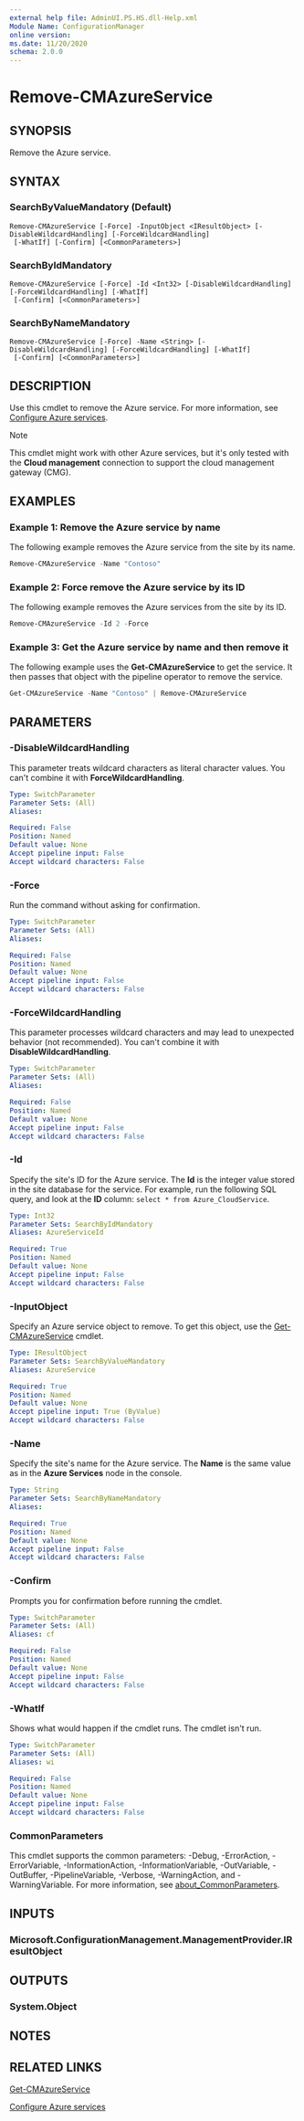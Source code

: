 ```yaml
---
external help file: AdminUI.PS.HS.dll-Help.xml
Module Name: ConfigurationManager
online version:
ms.date: 11/20/2020
schema: 2.0.0
---
```


# Remove-CMAzureService

## SYNOPSIS

Remove the Azure service.

## SYNTAX

### SearchByValueMandatory (Default)
```
Remove-CMAzureService [-Force] -InputObject <IResultObject> [-DisableWildcardHandling] [-ForceWildcardHandling]
 [-WhatIf] [-Confirm] [<CommonParameters>]
```

### SearchByIdMandatory
```
Remove-CMAzureService [-Force] -Id <Int32> [-DisableWildcardHandling] [-ForceWildcardHandling] [-WhatIf]
 [-Confirm] [<CommonParameters>]
```

### SearchByNameMandatory
```
Remove-CMAzureService [-Force] -Name <String> [-DisableWildcardHandling] [-ForceWildcardHandling] [-WhatIf]
 [-Confirm] [<CommonParameters>]
```

## DESCRIPTION

Use this cmdlet to remove the Azure service. For more information, see [Configure Azure services](/mem/configmgr/core/servers/deploy/configure/azure-services-wizard).

> [!NOTE]
> This cmdlet might work with other Azure services, but it's only tested with the **Cloud management** connection to support the cloud management gateway (CMG).

## EXAMPLES

### Example 1: Remove the Azure service by name

The following example removes the Azure service from the site by its name.

```powershell
Remove-CMAzureService -Name "Contoso"
```

### Example 2: Force remove the Azure service by its ID

The following example removes the Azure services from the site by its ID.

```powershell
Remove-CMAzureService -Id 2 -Force
```

### Example 3: Get the Azure service by name and then remove it

The following example uses the **Get-CMAzureService** to get the service. It then passes that object with the pipeline operator to remove the service.

```powershell
Get-CMAzureService -Name "Contoso" | Remove-CMAzureService
```

## PARAMETERS

### -DisableWildcardHandling

This parameter treats wildcard characters as literal character values. You can't combine it with **ForceWildcardHandling**.

```yaml
Type: SwitchParameter
Parameter Sets: (All)
Aliases:

Required: False
Position: Named
Default value: None
Accept pipeline input: False
Accept wildcard characters: False
```

### -Force

Run the command without asking for confirmation.

```yaml
Type: SwitchParameter
Parameter Sets: (All)
Aliases:

Required: False
Position: Named
Default value: None
Accept pipeline input: False
Accept wildcard characters: False
```

### -ForceWildcardHandling

This parameter processes wildcard characters and may lead to unexpected behavior (not recommended). You can't combine it with **DisableWildcardHandling**.

```yaml
Type: SwitchParameter
Parameter Sets: (All)
Aliases:

Required: False
Position: Named
Default value: None
Accept pipeline input: False
Accept wildcard characters: False
```

### -Id

Specify the site's ID for the Azure service. The **Id** is the integer value stored in the site database for the service. For example, run the following SQL query, and look at the **ID** column: `select * from Azure_CloudService`.

```yaml
Type: Int32
Parameter Sets: SearchByIdMandatory
Aliases: AzureServiceId

Required: True
Position: Named
Default value: None
Accept pipeline input: False
Accept wildcard characters: False
```

### -InputObject

Specify an Azure service object to remove. To get this object, use the [Get-CMAzureService](Get-CMAzureService.md) cmdlet.

```yaml
Type: IResultObject
Parameter Sets: SearchByValueMandatory
Aliases: AzureService

Required: True
Position: Named
Default value: None
Accept pipeline input: True (ByValue)
Accept wildcard characters: False
```

### -Name

Specify the site's name for the Azure service. The **Name** is the same value as in the **Azure Services** node in the console.

```yaml
Type: String
Parameter Sets: SearchByNameMandatory
Aliases:

Required: True
Position: Named
Default value: None
Accept pipeline input: False
Accept wildcard characters: False
```

### -Confirm

Prompts you for confirmation before running the cmdlet.

```yaml
Type: SwitchParameter
Parameter Sets: (All)
Aliases: cf

Required: False
Position: Named
Default value: None
Accept pipeline input: False
Accept wildcard characters: False
```

### -WhatIf

Shows what would happen if the cmdlet runs. The cmdlet isn't run.

```yaml
Type: SwitchParameter
Parameter Sets: (All)
Aliases: wi

Required: False
Position: Named
Default value: None
Accept pipeline input: False
Accept wildcard characters: False
```

### CommonParameters

This cmdlet supports the common parameters: -Debug, -ErrorAction, -ErrorVariable, -InformationAction, -InformationVariable, -OutVariable, -OutBuffer, -PipelineVariable, -Verbose, -WarningAction, and -WarningVariable. For more information, see [about_CommonParameters](http://go.microsoft.com/fwlink/?LinkID=113216).

## INPUTS

### Microsoft.ConfigurationManagement.ManagementProvider.IResultObject

## OUTPUTS

### System.Object

## NOTES

## RELATED LINKS

[Get-CMAzureService](Get-CMAzureService.md)

[Configure Azure services](/mem/configmgr/core/servers/deploy/configure/azure-services-wizard)
